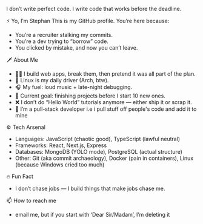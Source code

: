 I don’t write perfect code. I write code that works before the deadline.


⚡ Yo, I’m Stephan
This is my GitHub profile. You’re here because:
- You’re a recruiter stalking my commits.
- You’re a dev trying to “borrow” code.
- You clicked by mistake, and now you can’t leave.

🗡 About Me
- 🧑‍💻 I build web apps, break them, then pretend it was all part of the plan.
- 🐧 Linux is my daily driver (Arch, btw).
- 🎧 My fuel: loud music + late-night debugging.
- 🚀 Current goal: finishing projects before I start 10 new ones.
- ❌ I don’t do “Hello World” tutorials anymore — either ship it or scrap it.
- 👀 I’m a pull-stack developer i.e i pull stuff off people's code and add it to mine

⚙ Tech Arsenal
- Languages: JavaScript (chaotic good), TypeScript (lawful neutral)  
- Frameworks: React, Next.js, Express  
- Databases: MongoDB (YOLO mode), PostgreSQL (actual structure)  
- Other: Git (aka commit archaeology), Docker (pain in containers), Linux (because Windows cried too much)

🔥 Fun Fact
- I don’t chase jobs — I build things that make jobs chase me.


📫 How to reach me 
- email me, but if you start with ‘Dear Sir/Madam’, I’m deleting it

<!---
Stephan-Thomas/Stephan-Thomas is a ✨ special ✨ repository because its `README.md` (this file) appears on your GitHub profile.
You can click the Preview link to take a look at your changes.
--->
